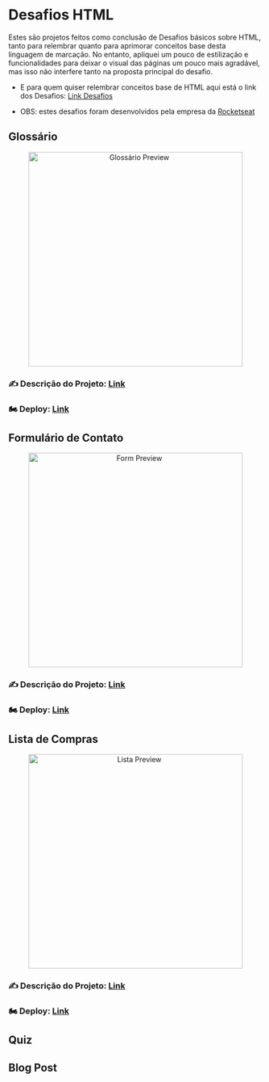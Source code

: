 # Desafios HTML

Estes são projetos feitos como conclusão de Desafios básicos sobre HTML, tanto para relembrar quanto para aprimorar conceitos base desta linguagem de marcação. No entanto, apliquei um pouco de estilização e funcionalidades para deixar o visual das páginas um pouco mais agradável, mas isso não interfere tanto na proposta principal do desafio.

* E para quem quiser relembrar conceitos base de HTML aqui está o link dos Desafios: <a href="https://efficient-sloth-d85.notion.site/Desafios-HTML-ed0f6368d34d44ffab92686b9dc93229">Link Desafios</a>

* OBS: estes desafios foram desenvolvidos pela empresa da <a href="https://www.rocketseat.com.br/">Rocketseat</a>

## Glossário
<p align="center">
    <img alt="Glossário Preview" title="Glossário Preview" src="./github/Dem01-GoRestaurant-Web.gif" height="425" />
</p>

### ✍ Descrição do Projeto: <a href="https://github.com/PabloXT14/Desafios-HTML/tree/main/1-Glossario">Link</a>
### 🏍 Deploy: <a href="https://pabloxt14.github.io/Desafios-HTML/1-Glossario/glossary.html">Link</a>


## Formulário de Contato
<p align="center">
    <img alt="Form Preview" title="Form Preview" src="./github/Dem01-GoRestaurant-Web.gif" height="425" />
</p>

### ✍ Descrição do Projeto: <a href="https://github.com/PabloXT14/Desafios-HTML/tree/main/2-Formulario_de_contato">Link</a>
### 🏍 Deploy: <a href="https://pabloxt14.github.io/Desafios-HTML/2-Formulario_de_contato/contato.html">Link</a>


## Lista de Compras
<p align="center">
    <img alt="Lista Preview" title="Lista Preview" src="./github/Dem01-GoRestaurant-Web.gif" height="425" />
</p>

### ✍ Descrição do Projeto: <a href="https://github.com/PabloXT14/Desafios-HTML/tree/main/3-Lista_de_compras">Link</a>
### 🏍 Deploy: <a href="https://pabloxt14.github.io/Desafios-HTML/3-Lista_de_compras/shopping-list.html">Link</a>

## Quiz


## Blog Post


